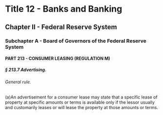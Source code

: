 
# Title 12 - Banks and Banking
## Chapter II - Federal Reserve System
### Subchapter A - Board of Governors of the Federal Reserve System
#### PART 213 - CONSUMER LEASING (REGULATION M)
##### § 213.7 Advertising.
###### General rule.

(a)An advertisement for a consumer lease may state that a specific lease of property at specific amounts or terms is available only if the lessor usually and customarily leases or will lease the property at those amounts or terms.
